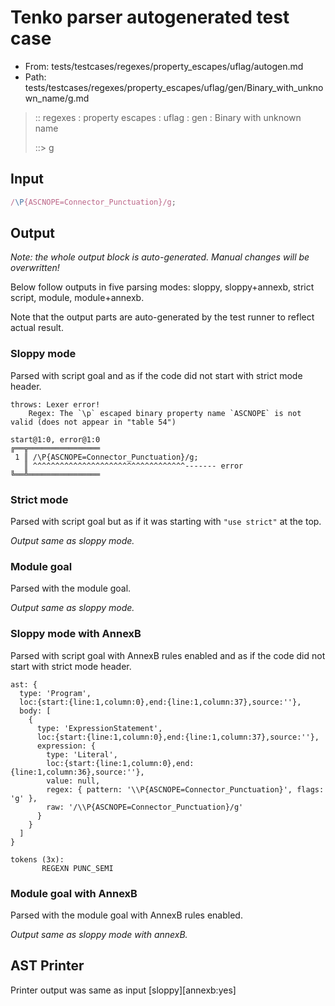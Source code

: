 # Tenko parser autogenerated test case

- From: tests/testcases/regexes/property_escapes/uflag/autogen.md
- Path: tests/testcases/regexes/property_escapes/uflag/gen/Binary_with_unknown_name/g.md

> :: regexes : property escapes : uflag : gen : Binary with unknown name
>
> ::> g

## Input


`````js
/\P{ASCNOPE=Connector_Punctuation}/g;
`````

## Output

_Note: the whole output block is auto-generated. Manual changes will be overwritten!_

Below follow outputs in five parsing modes: sloppy, sloppy+annexb, strict script, module, module+annexb.

Note that the output parts are auto-generated by the test runner to reflect actual result.

### Sloppy mode

Parsed with script goal and as if the code did not start with strict mode header.

`````
throws: Lexer error!
    Regex: The `\p` escaped binary property name `ASCNOPE` is not valid (does not appear in "table 54")

start@1:0, error@1:0
╔══╦════════════════
 1 ║ /\P{ASCNOPE=Connector_Punctuation}/g;
   ║ ^^^^^^^^^^^^^^^^^^^^^^^^^^^^^^^^^^------- error
╚══╩════════════════

`````

### Strict mode

Parsed with script goal but as if it was starting with `"use strict"` at the top.

_Output same as sloppy mode._

### Module goal

Parsed with the module goal.

_Output same as sloppy mode._

### Sloppy mode with AnnexB

Parsed with script goal with AnnexB rules enabled and as if the code did not start with strict mode header.

`````
ast: {
  type: 'Program',
  loc:{start:{line:1,column:0},end:{line:1,column:37},source:''},
  body: [
    {
      type: 'ExpressionStatement',
      loc:{start:{line:1,column:0},end:{line:1,column:37},source:''},
      expression: {
        type: 'Literal',
        loc:{start:{line:1,column:0},end:{line:1,column:36},source:''},
        value: null,
        regex: { pattern: '\\P{ASCNOPE=Connector_Punctuation}', flags: 'g' },
        raw: '/\\P{ASCNOPE=Connector_Punctuation}/g'
      }
    }
  ]
}

tokens (3x):
       REGEXN PUNC_SEMI
`````

### Module goal with AnnexB

Parsed with the module goal with AnnexB rules enabled.

_Output same as sloppy mode with annexB._

## AST Printer

Printer output was same as input [sloppy][annexb:yes]
